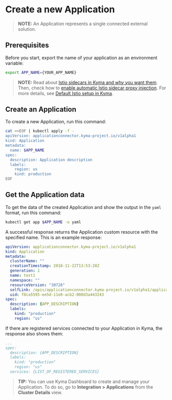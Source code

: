 # Create a new Application

>**NOTE:** An Application represents a single connected external solution.

## Prerequisites

Before you start, export the name of your application as an environment variable:

```bash
export APP_NAME={YOUR_APP_NAME}
```

>**NOTE:** Read about [Istio sidecars in Kyma and why you want them](https://github.com/kyma-project/kyma/blob/main/docs/01-overview/service-mesh/smsh-03-istio-sidecars-in-kyma.md). Then, check how to [enable automatic Istio sidecar proxy injection](https://github.com/kyma-project/kyma/blob/main/docs/04-operation-guides/operations/smsh-01-istio-enable-sidecar-injection.md). For more details, see [Default Istio setup in Kyma](https://github.com/kyma-project/kyma/blob/main/docs/01-overview/service-mesh/smsh-02-default-istio-setup-in-kyma.md).

## Create an Application

To create a new Application, run this command:

```bash
cat <<EOF | kubectl apply -f -
apiVersion: applicationconnector.kyma-project.io/v1alpha1
kind: Application
metadata:
  name: $APP_NAME
spec:
  description: Application description
  labels:
    region: us
    kind: production
EOF
```

## Get the Application data

To get the data of the created Application and show the output in the `yaml` format, run this command:
```bash
kubectl get app $APP_NAME -o yaml
```

A successful response returns the Application custom resource with the specified name. 
This is an example response:

```yaml
apiVersion: applicationconnector.kyma-project.io/v1alpha1
kind: Application
metadata:
  clusterName: ""
  creationTimestamp: 2018-11-22T13:53:20Z
  generation: 1
  name: test1
  namespace: ""
  resourceVersion: "30728"
  selfLink: /apis/applicationconnector.kyma-project.io/v1alpha1/applications/test1
  uid: f8ca5595-ee5d-11e8-acb2-000d3a443243
spec:
  description: {APP_DESCRIPTION}
  labels:
    kind: "production"
    region: "us"
```

If there are registered services connected to your Application in Kyma, the response also shows them: 

```yaml
...
spec:
  description: {APP_DESCRIPTION}
  labels:
    kind: "production"
    region: "us"
  services: {LIST_OF_REGISTERED_SERVICES}
```
>**TIP:** You can use Kyma Dashboard to create and manage your Application. To do so, go to **Integration > Applications** from the **Cluster Details** view.